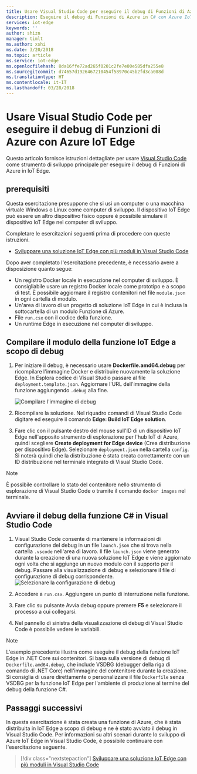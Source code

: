 ```yaml
---
title: Usare Visual Studio Code per eseguire il debug di Funzioni di Azure con Azure IoT Edge | Microsoft Docs
description: Eseguire il debug di Funzioni di Azure in C# con Azure IoT Edge in Visual Studio Code
services: iot-edge
keywords: ''
author: shizn
manager: timlt
ms.author: xshi
ms.date: 3/20/2018
ms.topic: article
ms.service: iot-edge
ms.openlocfilehash: 8da16ffe72ad265f0201c2fe7e00e585dfa255e8
ms.sourcegitcommit: d74657d1926467210454f58970c45b2fd3ca088d
ms.translationtype: HT
ms.contentlocale: it-IT
ms.lasthandoff: 03/28/2018
---
```

# <a name="use-visual-studio-code-to-debug-azure-functions-with-azure-iot-edge"></a>Usare Visual Studio Code per eseguire il debug di Funzioni di Azure con Azure IoT Edge

Questo articolo fornisce istruzioni dettagliate per usare [Visual Studio Code](https://code.visualstudio.com/) come strumento di sviluppo principale per eseguire il debug di Funzioni di Azure in IoT Edge.

## <a name="prerequisites"></a>prerequisiti
Questa esercitazione presuppone che si usi un computer o una macchina virtuale Windows o Linux come computer di sviluppo. Il dispositivo IoT Edge può essere un altro dispositivo fisico oppure è possibile simulare il dispositivo IoT Edge nel computer di sviluppo.

Completare le esercitazioni seguenti prima di procedere con queste istruzioni.
- [Sviluppare una soluzione IoT Edge con più moduli in Visual Studio Code](tutorial-multiple-modules-in-vscode.md)

Dopo aver completato l'esercitazione precedente, è necessario avere a disposizione quanto segue:
- Un registro Docker locale in esecuzione nel computer di sviluppo. È consigliabile usare un registro Docker locale come prototipo e a scopo di test. È possibile aggiornare il registro contenitori nel file `module.json` in ogni cartella di modulo.
- Un'area di lavoro di un progetto di soluzione IoT Edge in cui è inclusa la sottocartella di un modulo Funzione di Azure.
- File `run.csx` con il codice della funzione.
- Un runtime Edge in esecuzione nel computer di sviluppo.

## <a name="build-your-iot-edge-function-module-for-debugging-purpose"></a>Compilare il modulo della funzione IoT Edge a scopo di debug
1. Per iniziare il debug, è necessario usare **Dockerfile.amd64.debug** per ricompilare l'immagine Docker e distribuire nuovamente la soluzione Edge. In Esplora codice di Visual Studio passare al file `deployment.template.json`. Aggiornare l'URL dell'immagine della funzione aggiungendo `.debug` alla fine.

    ![Compilare l'immagine di debug](./media/how-to-debug-csharp-function/build-debug-image.png)

2. Ricompilare la soluzione. Nel riquadro comandi di Visual Studio Code digitare ed eseguire il comando **Edge: Build IoT Edge solution**.

3. Fare clic con il pulsante destro del mouse sull'ID di un dispositivo IoT Edge nell'apposito strumento di esplorazione per l'hub IoT di Azure, quindi scegliere **Create deployment for Edge device** (Crea distribuzione per dispositivo Edge). Selezionare `deployment.json` nella cartella `config`. Si noterà quindi che la distribuzione è stata creata correttamente con un ID distribuzione nel terminale integrato di Visual Studio Code.

> [!NOTE]
> È possibile controllare lo stato del contenitore nello strumento di esplorazione di Visual Studio Code o tramite il comando `docker images` nel terminale.

## <a name="start-debugging-c-function-in-vs-code"></a>Avviare il debug della funzione C# in Visual Studio Code
1. Visual Studio Code consente di mantenere le informazioni di configurazione del debug in un file `launch.json` che si trova nella cartella `.vscode` nell'area di lavoro. Il file `launch.json` viene generato durante la creazione di una nuova soluzione IoT Edge e viene aggiornato ogni volta che si aggiunge un nuovo modulo con il supporto per il debug. Passare alla visualizzazione di debug e selezionare il file di configurazione di debug corrispondente.
    ![Selezionare la configurazione di debug](./media/how-to-debug-csharp-function/select-debug-configuration.jpg)

2. Accedere a `run.csx`. Aggiungere un punto di interruzione nella funzione.

3. Fare clic su pulsante Avvia debug oppure premere **F5** e selezionare il processo a cui collegarsi.

4. Nel pannello di sinistra della visualizzazione di debug di Visual Studio Code è possibile vedere le variabili. 


> [!NOTE]
> L'esempio precedente illustra come eseguire il debug della funzione IoT Edge in .NET Core sui contenitori. Si basa sulla versione di debug di `Dockerfile.amd64.debug`, che include VSDBG (debugger della riga di comando di .NET Core) nell'immagine del contenitore durante la creazione. Si consiglia di usare direttamente o personalizzare il file `Dockerfile` senza VSDBG per la funzione IoT Edge per l'ambiente di produzione al termine del debug della funzione C#.

## <a name="next-steps"></a>Passaggi successivi

In questa esercitazione è stata creata una funzione di Azure, che è stata distribuita in IoT Edge a scopo di debug e ne è stato avviato il debug in Visual Studio Code. Per informazioni su altri scenari durante lo sviluppo di Azure IoT Edge in Visual Studio Code, è possibile continuare con l'esercitazione seguente. 

> [!div class="nextstepaction"]
> [Sviluppare una soluzione IoT Edge con più moduli in Visual Studio Code](tutorial-multiple-modules-in-vscode.md)

